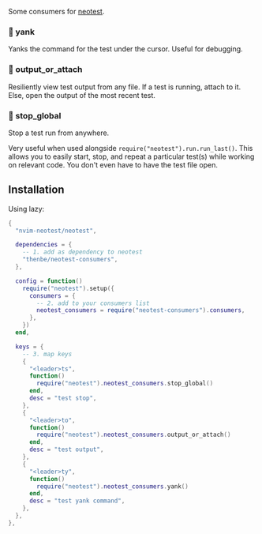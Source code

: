 Some consumers for [neotest](https://github.com/nvim-neotest/neotest).

### 🧐 yank

Yanks the command for the test under the cursor. Useful for debugging.

### 📇 output_or_attach

Resiliently view test output from any file. If a test is running, attach to it. Else, open the output of the most recent test.

### 🛃 stop_global

Stop a test run from anywhere.

Very useful when used alongside `require("neotest").run.run_last()`. This allows you to easily start, stop, and repeat a particular test(s) while working on relevant code. You don't even have to have the test file open.

## Installation

Using lazy:

```lua
{
  "nvim-neotest/neotest",

  dependencies = {
    -- 1. add as dependency to neotest
    "thenbe/neotest-consumers",
  },

  config = function()
    require("neotest").setup({
      consumers = {
        -- 2. add to your consumers list
        neotest_consumers = require("neotest-consumers").consumers,
      },
    })
  end,

  keys = {
    -- 3. map keys
    {
      "<leader>ts",
      function()
        require("neotest").neotest_consumers.stop_global()
      end,
      desc = "test stop",
    },
    {
      "<leader>to",
      function()
        require("neotest").neotest_consumers.output_or_attach()
      end,
      desc = "test output",
    },
    {
      "<leader>ty",
      function()
        require("neotest").neotest_consumers.yank()
      end,
      desc = "test yank command",
    },
  },
},
```
